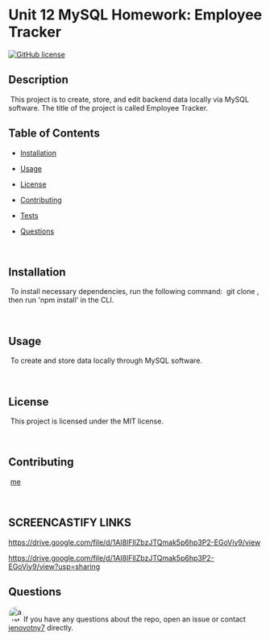 # Unit 12 MySQL Homework: Employee Tracker

[![GitHub license](https://img.shields.io/badge/license-MIT-blue.svg)](https://github.com/jenovotny7)


## Description
​
This project is to create, store, and edit backend data locally via MySQL software. The title of the project is called Employee Tracker. 
​
## Table of Contents
* [Installation](#installation) 
 
* [Usage](#usage) 
 
* [License](#license) 
 
* [Contributing](#contributing) 
 
* [Tests](#tests) 
 
* [Questions](#questions) 

​

## Installation
​
To install necessary dependencies, run the following command:
​
git clone <repo>, then run 'npm install' in the CLI.
  
​
## Usage
​
To create and store data locally through MySQL software.

​

## License
​
This project is licensed under the MIT license.

 ​
  
## Contributing
​
[me]('https://github.com/me') 

​
## SCREENCASTIFY LINKS

https://drive.google.com/file/d/1AI8lFlIZbzJTQmak5p6hp3P2-EGoViy9/view

https://drive.google.com/file/d/1AI8lFlIZbzJTQmak5p6hp3P2-EGoViy9/view?usp=sharing




## Questions
​
<img src="https://avatars3.githubusercontent.com/u/66326058?v=4" alt="avatar" style="border-radius: 16px" width="30" />
​
If you have any questions about the repo, open an issue or contact [jenovotny7](https://github.com/jenovotny7) directly.
